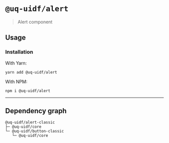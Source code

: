 # `@uq-uidf/alert`

> Alert component

## Usage

### Installation

With Yarn:
```shell
yarn add @uq-uidf/alert
```

With NPM:
```shell
npm i @uq-uidf/alert
```

---

## Dependency graph

```shell
@uq-uidf/alert-classic
├─ @uq-uidf/core
└─ @uq-uidf/button-classic
   └─ @uq-uidf/core
```
